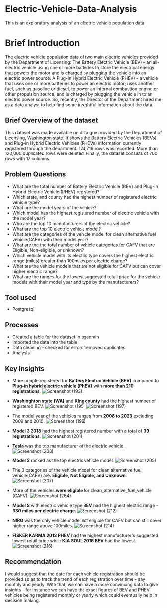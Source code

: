 # Electric-Vehicle-Data-Analysis
This is an exploratory analysis of an electric vehicle population data.
# Brief Introduction
The electric vehicle population data of two main electric vehicles provided by the Department of Licensing: The Battery Electric Vehicle (BEV) - an all-electric vehicle using one or more batteries to store the electrical energy that powers the motor and is charged by plugging the vehicle into an electric power source. A Plug-in Hybrid Electric Vehicle (PHEV) - a vehicle that uses one or more batteries to power an electric motor; uses another fuel, such as gasoline or diesel, to power an internal combustion engine or other propulsion source; and is charged by plugging the vehicle in to an electric power source. So, recently, the Director of the Department hired me as a data analyst to help find some insightful information about the data.
## Brief Overview of the dataset
This dataset was made available on data.gov provided by the Department of Licensing, Washington state. It shows the Battery Electric Vehicles (BEVs) and Plug-in Hybrid Electric Vehicles (PHEVs) information currently registered through the department. 124,716 rows was recorded. More than 120,000 duplicated rows were deleted. Finally, the dataset consists of 700 rows with 17 columns.
## Problem Questions
*  What are the total number of Battery Electric Vehicle (BEV) and Plug-in Hybrid Electric Vehicle (PHEV) registered?
*  Which state, and county had the highest number of registered electric vehicle type?
*  What are the model years of the vehicle?
*  Which model has the highest registered number of electric vehicle with the model year?
*  Who are the top 10 manufacturers of the electric vehicle?
*  What are the top 10 electric vehicle model?
*  What are the categories of the vehicle model for clean alternative fuel vehicle(CAFV) with their model year?
*  What are the the total number of vehicle categories for CAFV that are Eligible, Non-eligible, or unknown?
*  Which vehicle model with its electric type covers the highest electric range (miles) greater than 100miles per electric charge?
*  What are the vehicle models that are not eligible for CAFV but can cover higher electric range?
*  What are the ranges for the lowest suggested retail price for the vehicle models with their model year and type by the manufacturers?
## Tool used
*  Postgresql
##  Processes
*  Created a table for the dataset in pgadmin
*  Imported the data into the table
*  Data cleaning - checked for errors/removed duplicates
*  Analysis
##  Key Insights
*  More people registered for **Battery Electric Vehicle (BEV)** compared to **Plug-in hybrid electric vehicle (PHEV)** with **more than 210 registrations**.
![Screenshot (193)](https://github.com/SamadTheTechGuy/Electric-Vehicle-Data-Analysis/assets/97789215/90549b68-b4e4-43fa-ac70-1769102750e4)

*  **Washinghton state (WA)** and **King county** had the highest number of registered BEV.
![Screenshot (195)](https://github.com/SamadTheTechGuy/Electric-Vehicle-Data-Analysis/assets/97789215/3516647f-4a33-4fbb-a251-6ea4ba76f557)
![Screenshot (197)](https://github.com/SamadTheTechGuy/Electric-Vehicle-Data-Analysis/assets/97789215/f921f042-327d-438a-b601-4c521faf2185)

*  The model year of the vehicles ranges from **2008 to 2023** excluding 2009 and 2010.
![Screenshot (199)](https://github.com/SamadTheTechGuy/Electric-Vehicle-Data-Analysis/assets/97789215/9c9b4ddf-a9ba-40ee-8651-70af97dd83fe)

*  **Model 3 2018** had the highest registered number with a total of **39 registrations**.
![Screenshot (201)](https://github.com/SamadTheTechGuy/Electric-Vehicle-Data-Analysis/assets/97789215/a946a40d-2b0d-403f-b7f5-426a87a88cc8)

*  **Tesla** was the top manufacturer of the electric vehicle.
![Screenshot (203)](https://github.com/SamadTheTechGuy/Electric-Vehicle-Data-Analysis/assets/97789215/5f9538bd-24fd-4489-9a04-775c340bce29)

* **Model 3** ranked as the top electric vehicle model.
![Screenshot (205)](https://github.com/SamadTheTechGuy/Electric-Vehicle-Data-Analysis/assets/97789215/263a6ac6-d211-437d-9ec6-228ec5c1eaf2)

* The 3 categories of the vehicle model for clean alternative fuel vehicle(CAFV) are: **Eligible, Not Eligible, and Unknown**.
![Screenshot (207)](https://github.com/SamadTheTechGuy/Electric-Vehicle-Data-Analysis/assets/97789215/749b5579-a8d1-4152-bca2-8dbdce514bf3)

* More of the vehicles **were eligible** for clean_alternative_fuel_vehicle (CAFV).
![Screenshot (264)](https://github.com/SamadTheTechGuy/Electric-Vehicle-Data-Analysis/assets/97789215/e6416063-c966-4a5b-b45a-e049e405625e)

* **Model S** with electric vehicle type **BEV** had the highest electric range - **330 miles per electric charge**.
![Screenshot (212)](https://github.com/SamadTheTechGuy/Electric-Vehicle-Data-Analysis/assets/97789215/3d1b41c9-e2f5-4abd-9696-e232a16a9808)

* **NIRO** was the only vehicle model not eligible for CAFV but can still cover higher range above 100miles.
![Screenshot (214)](https://github.com/SamadTheTechGuy/Electric-Vehicle-Data-Analysis/assets/97789215/2caa76b0-eea7-4a82-8a3b-46ece921adfb)

* **FISKER KARMA 2012 PHEV** had the highest manufacturer's suggested lowest retail price while **KIA SOUL 2016 BEV** had the lowest.
![Screenshot (216)](https://github.com/SamadTheTechGuy/Electric-Vehicle-Data-Analysis/assets/97789215/0ebea87e-772e-4394-bf8b-6b7252525627)



## Recommendation
I would suggest that the date for each vehicle registration should be provided so as to track the trend of each registration over time - say monthly and yearly. With that, we can have a more convincing data to give insights - for instance we can have the exact figures of BEV and PHEV vehicles being registered monthly or yearly which could eventually help in decision making. 

 


 



















